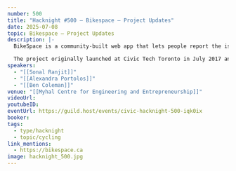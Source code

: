 ```yaml
---
number: 500
title: "Hacknight #500 – Bikespace – Project Updates"
date: 2025-07-08
topic: Bikespace – Project Updates
description: |-
  BikeSpace is a community-built web app that lets people report the issues they find when trying to park their bikes in the city and helps people find bike parking in Toronto.

  The project originally launched at Civic Tech Toronto in July 2017 and has evolved through several iterations. Hear from some of the current BikeSpace volunteers about what they’ve been working on over the past couple of years, including launching a dashboard and improving it using user testing, and launching a new bike parking map.
speakers:
  - "[[Sonal Ranjit]]"
  - "[[Alexandra Portolos]]"
  - "[[Ben Coleman]]"
venue: "[[Myhal Centre for Engineering and Entrepreneurship]]"
videoUrl: 
youtubeID: 
eventUrl: https://guild.host/events/civic-hacknight-500-iqk0ix
booker: 
tags:
  - type/hacknight
  - topic/cycling
link_mentions:
  - https://bikespace.ca
image: hacknight_500.jpg
---
```

